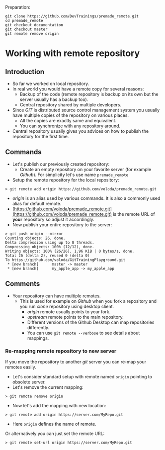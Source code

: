 Preparation:
```
git clone https://github.com/DevTrainings/premade_remote.git
cd premade_remote
git checkout documentation
git checkout master
git remote remove origin
```

# Working with remote repository

## Introduction

* So far we worked on local repository.
* In real world you would have a remote copy for several reasons:
  * Backup of the code (remote repository is backup on its own but the server
    usually has a backup too).
  * Central repository shared by multiple developers.
* Since _GIT_ is distributed source control management system you
  usually have multiple copies of the repository on various places.
  * All the copies are exactly same and equivalent.
  * You can synchronize with any repository around.
* Central repository usually gives you advices on how to publish
  the repository for the first time.

## Commands

* Let's publish our previously created repository:
  * Create an empty repository on your favorite server (for example _Github_). For simplicity let's use name `premade_remote`
* Setup the remote repository for the local repository:
```
> git remote add origin https://github.com/voloda/premade_remote.git
```
  * _origin_ is an alias used by various commands. It is also a commonly used
   alias for default remote.
  * [https://github.com/voloda/premade_remote.git](https://github.com/voloda/premade_remote.git) is the remote URL of __your__ repository so adjust it accordingly.
* Now publish your entire repository to the server:
```
> git push origin --mirror
Counting objects: 26, done.
Delta compression using up to 8 threads.
Compressing objects: 100% (12/12), done.
Writing objects: 100% (26/26), 1.96 KiB | 0 bytes/s, done.
Total 26 (delta 2), reused 0 (delta 0)
To https://github.com/voloda/GitTrainingPlayground.git
 * [new branch]      master -> master
 * [new branch]      my_apple_app -> my_apple_app
```

## Comments

* Your repository can have multiple remotes.
  * This is used for example on _Github_ when you fork a repository and you run _clone_ repository using desktop client.
    * _origin_ remote usually points to your fork.
    * _upstream_ remote points to the main repository.
    * Different versions of the Github Desktop can map repositories differently.
    * You can use ```git remote --verbose``` to see details about mappings.

### Re-mapping remote repository to new server

If you move the repository to another _git_ server you can re-map your
remotes easily.

* Let's consider standard setup with remote named ```origin``` pointing to
  obsolete server.
* Let's remove the current mapping:

```
> git remote remove origin
```

* Now let's add the mapping with new location:

```
> git remote add origin https://server.com/MyRepo.git
```

* Here ```origin``` defines the name of remote.

Or alternatively you can just set the remote URL:

```
> git remote set-url origin https://server.com/MyRepo.git
```

